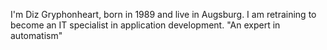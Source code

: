 I'm Diz Gryphonheart, born in 1989 and live in Augsburg.
I am retraining to become an IT specialist in application development.
"An expert in automatism"
